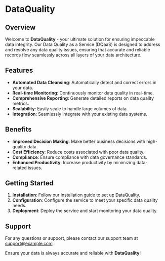 # DataQuality

## Overview
Welcome to **DataQuality** - your ultimate solution for ensuring impeccable data integrity. Our Data Quality as a Service (DQaaS) is designed to address and resolve any data quality issues, ensuring that accurate and reliable records flow seamlessly across all layers of your data architecture.

## Features
- **Automated Data Cleansing**: Automatically detect and correct errors in your data.
- **Real-time Monitoring**: Continuously monitor data quality in real-time.
- **Comprehensive Reporting**: Generate detailed reports on data quality metrics.
- **Scalability**: Easily scale to handle large volumes of data.
- **Integration**: Seamlessly integrate with your existing data systems.

## Benefits
- **Improved Decision Making**: Make better business decisions with high-quality data.
- **Cost Efficiency**: Reduce costs associated with poor data quality.
- **Compliance**: Ensure compliance with data governance standards.
- **Enhanced Productivity**: Increase productivity by minimizing data-related issues.

## Getting Started
1. **Installation**: Follow our installation guide to set up DataQuality.
2. **Configuration**: Configure the service to meet your specific data quality needs.
3. **Deployment**: Deploy the service and start monitoring your data quality.

## Support
For any questions or support, please contact our support team at [support@example.com](mailto:harendra091016@gmail.com).

Ensure your data is always accurate and reliable with **DataQuality**!
